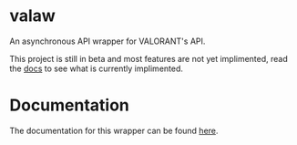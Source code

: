 # valaw
 An asynchronous API wrapper for VALORANT's API.
 
 This project is still in beta and most features are not yet implimented, read the [docs](https://github.com/Jet612/valaw/tree/main/docs) to see what is currently implimented.

# Documentation
The documentation for this wrapper can be found [here](https://github.com/Jet612/valaw/tree/main/docs).
